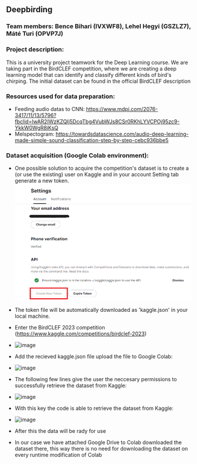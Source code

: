 ## Deepbirding
### Team members: Bence Bihari (IVXWF8), Lehel Hegyi (GSZLZ7), Máté Turi (OPVP7J)
### Project description: 
This is a university project teamwork for the Deep Learning course. We are taking part in the BirdCLEF competition, where we are creating a deep learning model that can identify and classify different kinds of bird's chirping. The initial dataset can be found in the official BirdCLEF description

### Resources used for data preparation:
- Feeding audio datas to CNN: https://www.mdpi.com/2076-3417/11/13/5796?fbclid=IwAR2IWzKZQIj5DcqTbg4VubWJs8CSr0RKhLYVCPOj95zc9-YkkW0WgR8iKsQ
- Melspectogram: https://towardsdatascience.com/audio-deep-learning-made-simple-sound-classification-step-by-step-cebc936bbe5

### Dataset acquisition (Google Colab environment):
- One possible solution to acquire the competition's dataset is to create a (or use the existing) user on Kaggle and in your account Setting tab generate a new token.
![image](https://github.com/turi-mate/deepbirding/blob/main/instructions/creating_token.png)
- The token file will be automatically downloaded as 'kaggle.json' in your local machine.
- Enter the BirdCLEF 2023 competition (https://www.kaggle.com/competitions/birdclef-2023)
- ![image]([https://github.com/turi-mate/deepbirding/assets/78791711/56e2b216-2996-46e4-aaff-5234b393237e](https://github.com/turi-mate/deepbirding/blob/main/instructions/creating_token.png))
  
- Add the recieved kaggle.json file upload the file to Google Colab:
- ![image](https://github.com/turi-mate/deepbirding/assets/78791711/a1d35741-522b-4642-b149-de3df4f6b5f7)
  
- The following few lines give the user the neccesary permissions to successfully retrieve the dataset from Kaggle:
- ![image](https://github.com/turi-mate/deepbirding/assets/78791711/ab07ec24-35ae-486f-92ce-60357bdd5ebb)
  
- With this key the code is able to retrieve the dataset from Kaggle:
- ![image](https://github.com/turi-mate/deepbirding/assets/78791711/e299d2ad-88b9-489b-93f2-1eb206ae8097)
  
- After this the data will be rady for use
- In our case we have attached Google Drive to Colab downloaded the dataset there, this way there is no need for downloading the dataset on every runtime modification of Colab

